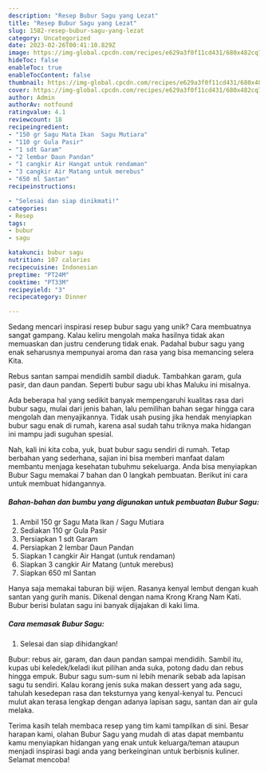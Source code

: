 ```yaml
---
description: "Resep Bubur Sagu yang Lezat"
title: "Resep Bubur Sagu yang Lezat"
slug: 1582-resep-bubur-sagu-yang-lezat
category: Uncategorized
date: 2023-02-26T00:41:10.829Z
image: https://img-global.cpcdn.com/recipes/e629a3f0f11cd431/680x482cq70/bubur-sagu-foto-resep-utama.jpg
hideToc: false
enableToc: true
enableTocContent: false
thumbnail: https://img-global.cpcdn.com/recipes/e629a3f0f11cd431/680x482cq70/bubur-sagu-foto-resep-utama.jpg
cover: https://img-global.cpcdn.com/recipes/e629a3f0f11cd431/680x482cq70/bubur-sagu-foto-resep-utama.jpg
author: Admin
authorAv: notfound
ratingvalue: 4.1
reviewcount: 18
recipeingredient:
- "150 gr Sagu Mata Ikan  Sagu Mutiara"
- "110 gr Gula Pasir"
- "1 sdt Garam"
- "2 lembar Daun Pandan"
- "1 cangkir Air Hangat untuk rendaman"
- "3 cangkir Air Matang untuk merebus"
- "650 ml Santan"
recipeinstructions:

- "Selesai dan siap dinikmati!"
categories:
- Resep
tags:
- bubur
- sagu

katakunci: bubur sagu 
nutrition: 107 calories
recipecuisine: Indonesian
preptime: "PT24M"
cooktime: "PT33M"
recipeyield: "3"
recipecategory: Dinner

---
```





Sedang mencari inspirasi resep bubur sagu yang unik? Cara membuatnya sangat gampang. Kalau keliru mengolah maka hasilnya tidak akan memuaskan dan justru cenderung tidak enak. Padahal bubur sagu yang enak seharusnya mempunyai aroma dan rasa yang bisa memancing selera Kita.





Rebus santan sampai mendidih sambil diaduk. Tambahkan garam, gula pasir, dan daun pandan. Seperti bubur sagu ubi khas Maluku ini misalnya.

Ada beberapa hal yang sedikit banyak mempengaruhi kualitas rasa dari bubur sagu, mulai dari jenis bahan, lalu pemilihan bahan segar hingga cara mengolah dan menyajikannya. Tidak usah pusing jika hendak menyiapkan bubur sagu enak di rumah, karena asal sudah tahu triknya maka hidangan ini mampu jadi suguhan spesial.






Nah, kali ini kita coba, yuk, buat bubur sagu sendiri di rumah. Tetap berbahan yang sederhana, sajian ini bisa memberi manfaat dalam membantu menjaga kesehatan tubuhmu sekeluarga. Anda bisa menyiapkan Bubur Sagu memakai 7 bahan dan 0 langkah pembuatan. Berikut ini cara untuk membuat hidangannya.

<!--inarticleads1-->

##### Bahan-bahan dan bumbu yang digunakan untuk pembuatan Bubur Sagu:

1. Ambil 150 gr Sagu Mata Ikan / Sagu Mutiara
1. Sediakan 110 gr Gula Pasir
1. Persiapkan 1 sdt Garam
1. Persiapkan 2 lembar Daun Pandan
1. Siapkan 1 cangkir Air Hangat (untuk rendaman)
1. Siapkan 3 cangkir Air Matang (untuk merebus)
1. Siapkan 650 ml Santan


Hanya saja memakai taburan biji wijen. Rasanya kenyal lembut dengan kuah santan yang gurih manis. Dikenal dengan nama Krong Krang Nam Kati. Bubur berisi bulatan sagu ini banyak dijajakan di kaki lima. 

<!--inarticleads2-->

##### Cara memasak Bubur Sagu:


1. Selesai dan siap dihidangkan!

Bubur: rebus air, garam, dan daun pandan sampai mendidih. Sambil itu, kupas ubi keledek/keladi ikut pilihan anda suka, potong dadu dan rebus hingga empuk. Bubur sagu sum-sum ni lebih menarik sebab ada lapisan sagu tu sendiri. Kalau korang jenis suka makan dessert yang ada sagu, tahulah kesedepan rasa dan teksturnya yang kenyal-kenyal tu. Pencuci mulut akan terasa lengkap dengan adanya lapisan sagu, santan dan air gula melaka. 

Terima kasih telah membaca resep yang tim kami tampilkan di sini. Besar harapan kami, olahan Bubur Sagu yang mudah di atas dapat membantu kamu menyiapkan hidangan yang enak untuk keluarga/teman ataupun menjadi inspirasi bagi anda yang berkeinginan untuk berbisnis kuliner. Selamat mencoba!

